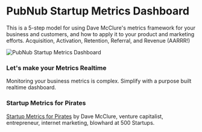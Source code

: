 # PubNub Startup Metrics Dashboard

This is a 5-step model for using Dave McClure's 
metrics framework for your business and customers,
and how to apply it to your product and marketing efforts.
Acquisition, Activation, Retention, Referral, and Revenue (AARRR!)

![PubNub Startup Metrics Dashboard](http://pubnub.s3.amazonaws.com/assets/startup-metrics-dasbhoard-video.gif)

### Let's make your Metrics Realtime

Monitoring your business metrics is complex.
Simplify with a purpose built realtime dashboard.

### Startup Metrics for Pirates

[Startup Metrics for Pirates](
http://www.slideshare.net/dmc500hats/startup-metrics-for-pirates-long-version)
by Dave McClure, venture capitalist, entrepreneur,
internet marketing, blowhard at 500 Startups.
